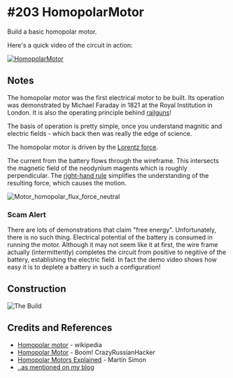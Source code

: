 # #203 HomopolarMotor

Build a basic homopolar motor.

Here's a quick video of the circuit in action:

[![HomopolarMotor](https://img.youtube.com/vi/2aZ0dwhBsBo/0.jpg)](https://www.youtube.com/watch?v=2aZ0dwhBsBo)


## Notes

The homopolar motor was the first electrical motor to be built.
Its operation was demonstrated by Michael Faraday in 1821 at the Royal Institution in London.
It is also the operating principle behind [railguns](https://en.wikipedia.org/wiki/Railgun)!

The basis of operation is pretty simple, once you understand magnitic and electric fields - which
back then was really the edge of science.

The homopolar motor is driven by the
[Lorentz force](https://en.wikipedia.org/wiki/Lorentz_force).

The current from the battery flows through the wireframe.
This intersects the magnetic field of the neodynium magents which is roughly perpendicular.
The
[right-hand rule](https://en.wikipedia.org/wiki/Right-hand_rule)
simplifies the understanding of the resulting force, which causes the motion.

![Motor_homopolar_flux_force_neutral](https://upload.wikimedia.org/wikipedia/commons/8/83/Motor_homopolar_flux_force_neutral.png)

### Scam Alert

There are lots of demonstrations that claim "free energy". Unfortunately, there is no such thing.
Electrical potential of the battery is consumed in running the motor. Although it may not seem like it at first,
the wire frame actually (intermittently) completes the circuit from positive to negitive of the battery,
establishing the electric field. In fact the demo video shows how easy it is to deplete a battery in such a configuration!

## Construction

![The Build](./assets/HomopolarMotor_build.jpg?raw=true)

## Credits and References
* [Homopolar motor](https://en.wikipedia.org/wiki/Homopolar_motor) - wikipedia
* [Homopolar Motor](https://youtu.be/wUqbvHOW6Us) - Boom! CrazyRussianHacker
* [Homopolar Motors Explained](https://www.youtube.com/watch?v=ttD3Jw9OfOI) - Martin Simon
* [..as mentioned on my blog](https://blog.tardate.com/2016/05/littlearduinoprojects203-homopolar-motor.html)
